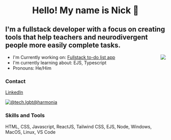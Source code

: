 <h1 align="center"> Hello! My name is Nick 👋 </h1>
<h2>I'm a fullstack developer with a focus on creating tools that help teachers and neurodivergent people more easily complete tasks.</h2>
<img align="right" src="https://github-readme-stats.vercel.app/api/top-langs?username=harmoniacodes&theme=tokyonight&show_icons=true" />

- I'm Currently working on: [Fullstack to-do list app](https://github.com/HarmoniaCodes/ejs-todo-list)
- I'm currently learning about: EJS, Typescript
- Pronouns: He/Him

### Contact
[LinkedIn](https://www.linkedin.com/in/nick-johnson-88aa1320a)

[![@tech.lgbt@harmonia](https://img.shields.io/mastodon/follow/109288643652940144?color=blue&domain=http%3A%2F%2Ftech.lgbt&logo=mastodon&logoColor=pink&style=for-the-badge)](https://tech.lgbt/web/@harmonia)


### Skills and Tools
HTML, CSS, Javascript, ReactJS, Tailwind CSS, EJS, Node, Windows, MacOS, Linux, VS Code
